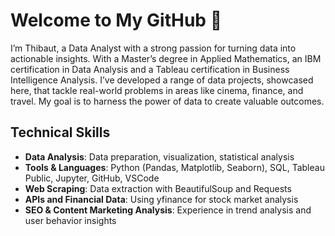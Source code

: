 # Welcome to My GitHub 👋

I’m Thibaut, a Data Analyst with a strong passion for turning data into actionable insights. With a Master’s degree in Applied Mathematics, an IBM certification in Data Analysis and a Tableau certification in Business Intelligence Analysis. I’ve developed a range of data projects, showcased here, that tackle real-world problems in areas like cinema, finance, and travel. My goal is to harness the power of data to create valuable outcomes.

## Technical Skills
- **Data Analysis**: Data preparation, visualization, statistical analysis 
- **Tools & Languages**: Python (Pandas, Matplotlib, Seaborn), SQL, Tableau Public, Jupyter, GitHub, VSCode
- **Web Scraping**: Data extraction with BeautifulSoup and Requests
- **APIs and Financial Data**: Using yfinance for stock market analysis
- **SEO & Content Marketing Analysis**: Experience in trend analysis and user behavior insights
